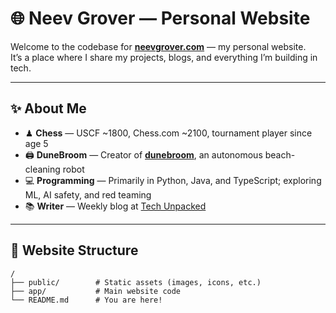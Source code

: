 # 🌐 Neev Grover — Personal Website

Welcome to the codebase for **[neevgrover.com](https://neevgrover.com)** — my personal website.  
It’s a place where I share my projects, blogs, and everything I’m building in tech.

---

## ✨ About Me

- ♟ **Chess** — USCF ~1800, Chess.com ~2100, tournament player since age 5
- 🖨 **DuneBroom** — Creator of **[dunebroom](https://dunebroom.com)**, an autonomous beach-cleaning robot
- 💻 **Programming** — Primarily in Python, Java, and TypeScript; exploring ML, AI safety, and red teaming
- 📚 **Writer** — Weekly blog at [Tech Unpacked](https://techunpacked.substack.com)

---

## 📂 Website Structure

```plaintext
/
├── public/        # Static assets (images, icons, etc.)
├── app/           # Main website code
└── README.md      # You are here!
```
